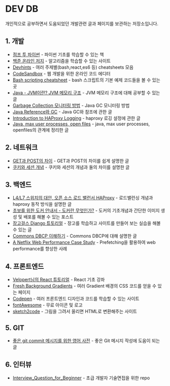 # DEV DB

개인적으로 공부하면서 도움되었던 개발관련 글과 페이지를 보관하는 저장소입니다.

## 1. 개발

- [점프 투 파이썬](https://wikidocs.net/book/1) -  파이썬 기초를 학습할 수 있는 책
- [백준 온라인 저지](https://www.acmicpc.net/) - 알고리즘을 학습할 수 있는 사이트
- [Devhints](https://devhints.io/) - 여러 주제별(bash,react,es6 등) cheatsheets 모음
- [CodeSandbox](https://codesandbox.io) - 웹 개발을 위한 온라인 코드 에디터
- [Bash scripting cheatsheet](https://devhints.io/bash.html) - bash 스크립트의 기본 예제 코드들을 볼 수 있는 곳
- [Java - JVM이란? JVM 메모리 구조](https://coding-start.tistory.com/205) - JVM 메모리 구조에 대해 공부할 수 있는 글
- [Garbage Collection 모니터링 방법](https://d2.naver.com/helloworld/6043) - Java GC 모니터링 방법
- [Java Reference와 GC](https://d2.naver.com/helloworld/329631) - Java GC와 참조에 관한 글
- [Introduction to HAProxy Logging](https://www.haproxy.com/blog/introduction-to-haproxy-logging/) - haproxy 로깅 설정에 관한 글
- [Java, max user processes, open files](http://woowabros.github.io/experience/2018/04/17/linux-maxuserprocess-openfiles.html) - java, max user processes, openfiles의 관계에 정리한 글

## 2. 네트워크

- [GET과 POST의 차이](https://blog.outsider.ne.kr/312#footnote_312_1) - GET과 POST의 차이를 쉽게 설명한 글
- [쿠키와 세션 개념](https://interconnection.tistory.com/m/74) - 쿠키와 세션의 개념과 둘의 차이를 설명한 글

## 3. 백엔드

- [L4/L7 스위치의 대안, 오픈 소스 로드 밸런서 HAProxy](https://d2.naver.com/helloworld/284659) - 로드밸런싱 개념과 haproxy 동작 방식을 설명한 글
- [초보를 위한 도커 안내서 - 도커란 무엇인가?](https://subicura.com/2017/01/19/docker-guide-for-beginners-1.html) - 도커의 기초개념과 간단한 이미지 생성 및 배포를 해볼 수 있는 포스트
- [장고걸스 Django 튜토리얼](https://tutorial.djangogirls.org/ko/) - 장고를 학습하고 사이트를 만들어 보는 실습을 해볼 수 있는 글
- [Commons DBCP 이해하기](https://d2.naver.com/helloworld/5102792) - Commons DBCP에 대해 설명한 글
- [A Netflix Web Performance Case Study](https://medium.com/dev-channel/a-netflix-web-performance-case-study-c0bcde26a9d9) - Prefetching을 활용하여 web performance를 향상한 사례

## 4. 프론트엔드

- [Velopert님의 React 튜토리얼](https://velopert.com/reactjs-tutorials) - React 기초 강좌
- [Fresh Background Gradients](https://webgradients.com) - 여러 Gradient 배경의 CSS 코드를 얻을 수 있는 페이지
- [Codepen](https://codepen.io/) - 여러 프론트엔드 디자인과 코드를 학습할 수 있는 사이트
- [fontAwesome](https://fontawesome.com/) - 무료 아이콘 및 로고
- [sketch2code](https://sketch2code.azurewebsites.net/) - 그림을 그려서 올리면 HTML로 변환해주는 사이트

## 5. GIT

- [좋은 git commit 메시지를 위한 영어 사전](https://blog.ull.im/engineering/2019/03/10/logs-on-git.html) - 좋은 Git 메시지 작성에 도움이 되는 글

## 6. 인터뷰

- [Interview_Question_for_Beginner](https://github.com/JaeYeopHan/Interview_Question_for_Beginner) - 초급 개발자 기술면접을 위한 repo

